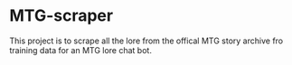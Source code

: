 # MTG-scraper
This project is to scrape all the lore from the offical MTG story archive fro training data for an MTG lore chat bot. 
